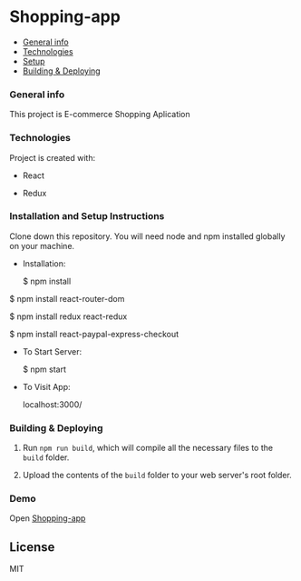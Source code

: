 # Shopping-app

- [General info](#general-info)
- [Technologies](#technologies)
- [Setup](#setup)
- [Building & Deploying](#building-&-Deploying)

### General info

This project is E-commerce Shopping Aplication

### Technologies

Project is created with:

- React

- Redux

### Installation and Setup Instructions

Clone down this repository. You will need node and npm installed globally on your machine.

- Installation:

  \$ npm install

\$ npm install react-router-dom

\$ npm install redux react-redux

\$ npm install react-paypal-express-checkout

- To Start Server:

  \$ npm start

- To Visit App:

  localhost:3000/

### Building & Deploying

1.  Run `npm run build`, which will compile all the necessary files to the
    `build` folder.

2.  Upload the contents of the `build` folder to your web server's root folder.

### Demo

Open [Shopping-app]()

## License

MIT
